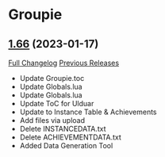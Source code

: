 # Groupie

## [1.66](https://github.com/Gogo1951/Groupie/tree/1.66) (2023-01-17)
[Full Changelog](https://github.com/Gogo1951/Groupie/compare/v1.65...1.66) [Previous Releases](https://github.com/Gogo1951/Groupie/releases)

- Update Groupie.toc  
- Update Globals.lua  
- Update Globals.lua  
- Update ToC for Ulduar  
- Update to Instance Table & Achievements  
- Add files via upload  
- Delete INSTANCEDATA.txt  
- Delete ACHIEVEMENTDATA.txt  
- Added Data Generation Tool  
